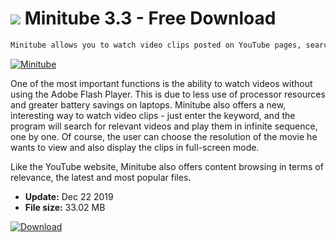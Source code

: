 # ![](https://cdn.softexe.net/static/icon/win.gif) Minitube 3.3 - Free Download

```sh
Minitube allows you to watch video clips posted on YouTube pages, search for materials, and set up the play queue.
```
[![Minitube](https://gallery.dpcdn.pl/imgc/Tools/2848/g_-_420x350_1.5_-_x20110516132929_00.JPG)](https://softexe.net/win/multimedia/audio-video-players/minitube:hhda.html)

One of the most important functions is the ability to watch videos without using the Adobe Flash Player. This is due to less use of processor resources and greater battery savings on laptops. Minitube also offers a new, interesting way to watch video clips - just enter the keyword, and the program will search for relevant videos and play them in infinite sequence, one by one. Of course, the user can choose the resolution of the movie he wants to view and also display the clips in full-screen mode.
 
 Like the YouTube website, Minitube also offers content browsing in terms of relevance, the latest and most popular files.


- **Update:** Dec 22 2019
- **File size:** 33.02 MB

[![Download](https://cdn.softexe.net/static/img/download.png)](https://softexe.net/win/multimedia/audio-video-players/minitube:hhda.html)

